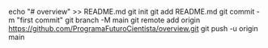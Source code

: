 echo "# overview" >> README.md
git init
git add README.md
git commit -m "first commit"
git branch -M main
git remote add origin https://github.com/ProgramaFuturoCientista/overview.git
git push -u origin main